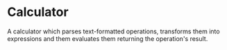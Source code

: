 # Calculator
A calculator which parses text-formatted operations, transforms them into expressions and them evaluates them returning the operation's result.
